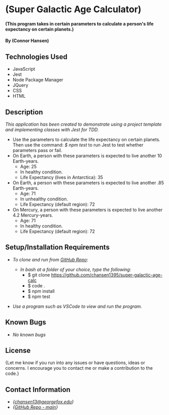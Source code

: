 # (Super Galactic Age Calculator)

#### (This program takes in certain parameters to calculate a person's life expectancy on certain planets.)

#### By (Connor Hansen)

## Technologies Used

* JavaScript
* Jest
* Node Package Manager
* JQuery
* CSS
* HTML

## Description

_This application has been created to demonstrate using a project template and implementing classes with Jest for TDD._

* Use the parameters to calculate the life expectancy on certain planets. Then use the command: _$ npm test_ to run Jest to test whether parameters pass or fail.
* On Earth, a person with these parameters is expected to live another 10 Earth-years.
  - Age: 25
  - In healthy condition.
  - Life Expectancy (lives in Antarctica): 35
* On Earth, a person with these parameters is expected to live another .85 Earth-years.
  - Age: 71
  - In unhealthy condition.
  - Life Expectancy (default region): 72
* On Mercury, a person with these parameters is expected to live another 4.2 Mercury-years.
  - Age: 71
  - In healthy condition.
  - Life Expectancy (default region): 72


## Setup/Installation Requirements

- _To clone and run from [GitHub Repo](https://github.com/chansen1395/super-galactic-age-calc):_

  - _In bash at a folder of your choice, type the following:_
    - $ git clone https://github.com/chansen1395/super-galactic-age-calc
    - $ code .
    - $ npm install
    - $ npm test
- _Use a program such as VSCode to view and run the program._

## Known Bugs

* _No known bugs_

## License

{Let me know if you run into any issues or have questions, ideas or concerns. I encourage you to contact me or make a contribution to the code.}

## Contact Information

- _{<chansen13@georgefox.edu>}_
- _{[GitHub Repo - main](https://github.com/chansen1395/super-galactic-age-calc)}_